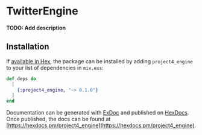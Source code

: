 # TwitterEngine

**TODO: Add description**

## Installation

If [available in Hex](https://hex.pm/docs/publish), the package can be installed
by adding `project4_engine` to your list of dependencies in `mix.exs`:

```elixir
def deps do
  [
    {:project4_engine, "~> 0.1.0"}
  ]
end
```

Documentation can be generated with [ExDoc](https://github.com/elixir-lang/ex_doc)
and published on [HexDocs](https://hexdocs.pm). Once published, the docs can
be found at [https://hexdocs.pm/project4_engine](https://hexdocs.pm/project4_engine).

